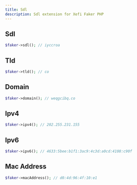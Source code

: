 ```yaml
---
title: Sdl
description: Sdl extension for Xefi Faker PHP
---
```


## Sdl

```php
$faker->sdl(); // iyccroa
```

## Tld

```php
$faker->tld(); // co
```

## Domain

```php
$faker->domain(); // weqgcibq.co
```

## Ipv4

```php
$faker->ipv4(); // 202.255.231.155
```

## Ipv6

```php
$faker->ipv6(); // 4633:5bee:b1f1:3ac9:4c3d:a0cd:4108:c90f
```

## Mac Address

```php
$faker->macAddress(); // d0:4d:96:4f:10:e1
```
